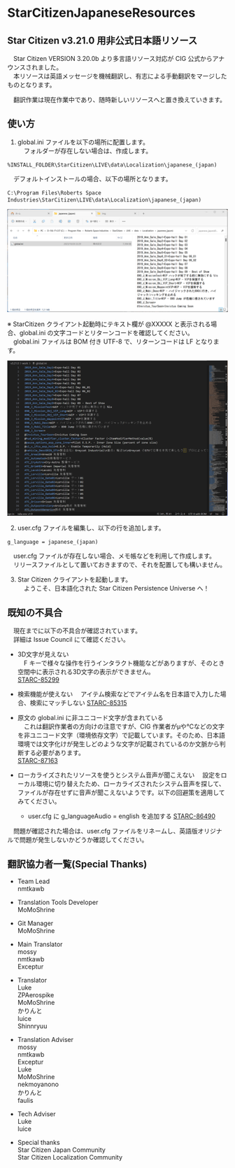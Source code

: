 # StarCitizenJapaneseResources

## Star Citizen v3.21.0 用非公式日本語リソース

　Star Citizen VERSION 3.20.0b より多言語リソース対応が CIG 公式からアナウンスされました。  
　本リソースは英語メッセージを機械翻訳し、有志による手動翻訳をマージしたものとなります。

　翻訳作業は現在作業中であり、随時新しいリソースへと置き換えていきます。

## 使い方

1. global.ini ファイルを以下の場所に配置します。  
　フォルダーが存在しない場合は、作成します。  

```
%INSTALL_FOLDER\StarCitizen\LIVE\data\Localization\japanese_(japan)
```

　デフォルトインストールの場合、以下の場所となります。  
```
C:\Program Files\Roberts Space Industries\StarCitizen\LIVE\data\Localization\japanese_(japan)
```
![global.iniのデフォルト配置位置](https://github.com/stdblue/StarCitizenJapaneseResources/blob/develop/img/resourceplace.png "デフォルトインストール時の配置位置")

※ StarCitizen クライアント起動時にテキスト欄が @XXXXX と表示される場合、global.ini の文字コードとリターンコードを確認してください。  
　global.ini ファイルは BOM 付き UTF-8 で、リターンコードは LF となります。  

![global.iniのコードと改行文字](https://github.com/stdblue/StarCitizenJapaneseResources/blob/develop/img/filecode.png "Visual Studio Code で表示")

2. user.cfg ファイルを編集し、以下の行を追加します。

```
g_language = japanese_(japan)
```

　user.cfg ファイルが存在しない場合、メモ帳などを利用して作成します。  
　リリースファイルとして置いておきますので、それを配置しても構いません。  

3. Star Citizen クライアントを起動します。  
　ようこそ、日本語化された Star Citizen Persistence Universe へ！  


## 既知の不具合

　現在までに以下の不具合が確認されています。  
　詳細は Issue Council にて確認ください。  

* 3D文字が見えない  
　F キーで様々な操作を行うインタラクト機能などがありますが、そのとき空間中に表示される3D文字の表示ができません。  
[STARC-85299](https://issue-council.robertsspaceindustries.com/projects/STAR-CITIZEN/issues/STARC-85299)

* 検索機能が使えない
　アイテム検索などでアイテム名を日本語で入力した場合、検索にマッチしない
[STARC-85315](https://issue-council.robertsspaceindustries.com/projects/STAR-CITIZEN/issues/STARC-85315)

* 原文の global.ini に非ユニコード文字が含まれている  
　これは翻訳作業者の方向けの注意ですが、CIG 作業者がμや℃などの文字を非ユニコード文字（環境依存文字）で記載しています。そのため、日本語環境では文字化けが発生しどのような文字が記載されているのか文脈から判断する必要があります。  
[STARC-87163](https://issue-council.robertsspaceindustries.com/projects/STAR-CITIZEN/issues/STARC-87163)

* ローカライズされたリソースを使うとシステム音声が聞こえない
　設定をローカル環境に切り替えたため、ローカライズされたシステム音声を探して、ファイルが存在せずに音声が聞こえないようです。以下の回避策を適用してみてください。
  - user.cfg に g_languageAudio = english を追加する
[STARC-86490](https://issue-council.robertsspaceindustries.com/projects/STAR-CITIZEN/issues/STARC-86490)

　問題が確認された場合は、user.cfg ファイルをリネームし、英語版オリジナルで問題が発生しないかどうか確認してください。  


## 翻訳協力者一覧(Special Thanks)

+ Team Lead  
	nmtkawb  

+ Translation Tools Developer  
	MoMoShrine

+ Git Manager  
	MoMoShrine

+ Main Translator  
	mossy  
	nmtkawb  
	Exceptur  

+ Translator  
	Luke  
	ZPAerospike  
	MoMoShrine  
	かりんと  
	luice  
	Shinnryuu  

+ Translation Adviser  
	mossy  
	nmtkawb  
	Exceptur  
	Luke  
	MoMoShrine  
	nekmoyanono  
	かりんと  
	faulis  

+ Tech Adviser  
	Luke  
	luice  
	
+ Special thanks  
	Star Citizen Japan Community  
	Star Citizen Localization Community  
